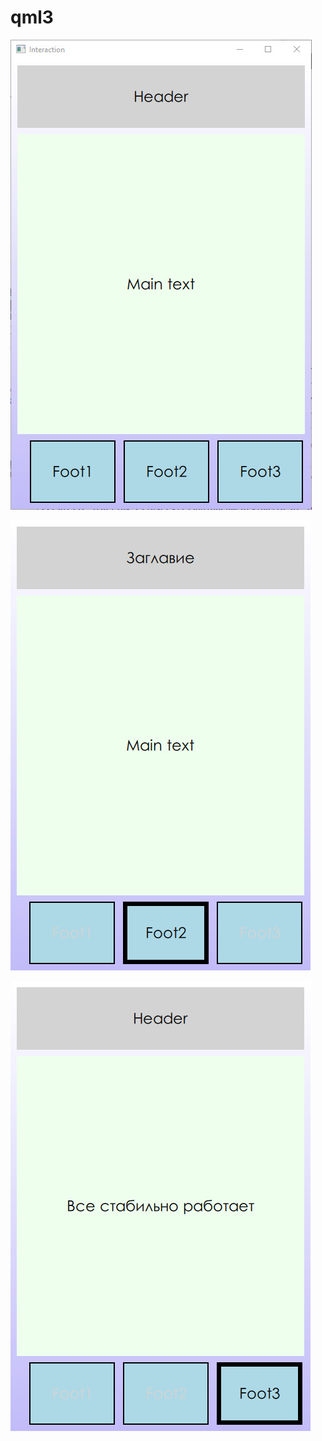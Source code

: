 # qml3


![Screenshot](Qt_interact.jpg)


![Screenshot](Qt_interact1.jpg)


![Screenshot](Qt_interact2.jpg)
